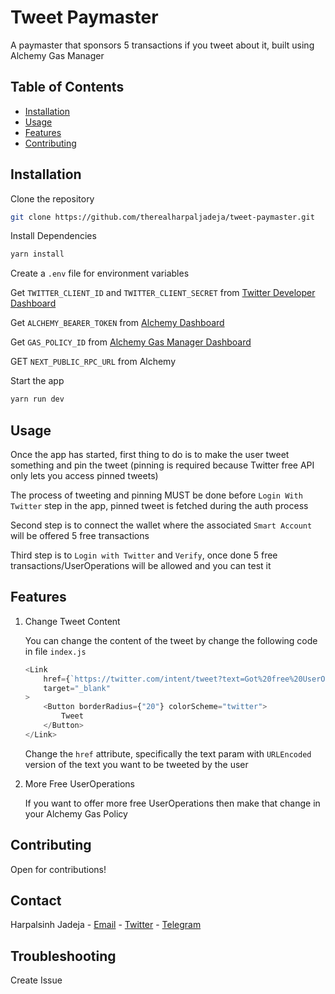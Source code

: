 # Tweet Paymaster

A paymaster that sponsors 5 transactions if you tweet about it, built using Alchemy Gas Manager

## Table of Contents

-   [Installation](#installation)
-   [Usage](#usage)
-   [Features](#features)
-   [Contributing](#contributing)

## Installation

Clone the repository

```bash
git clone https://github.com/therealharpaljadeja/tweet-paymaster.git
```

Install Dependencies

```bash
yarn install
```

Create a `.env` file for environment variables

Get `TWITTER_CLIENT_ID` and `TWITTER_CLIENT_SECRET` from [Twitter Developer Dashboard](https://developer.twitter.com/en/docs/apps/overview)

Get `ALCHEMY_BEARER_TOKEN` from [Alchemy Dashboard](https://docs.alchemy.com/docs/how-to-create-access-keys)

Get `GAS_POLICY_ID` from [Alchemy Gas Manager Dashboard](https://docs.alchemy.com/reference/gas-manager-admin-api-quickstart)

GET `NEXT_PUBLIC_RPC_URL` from Alchemy

Start the app

```bash
yarn run dev
```

## Usage

Once the app has started, first thing to do is to make the user tweet something and pin the tweet (pinning is required because Twitter free API only lets you access pinned tweets)

The process of tweeting and pinning MUST be done before `Login With Twitter` step in the app, pinned tweet is fetched during the auth process

Second step is to connect the wallet where the associated `Smart Account` will be offered 5 free transactions

Third step is to `Login with Twitter` and `Verify`, once done 5 free transactions/UserOperations will be allowed and you can test it

## Features

1. Change Tweet Content

    You can change the content of the tweet by change the following code in file `index.js`

    ```javascript
    <Link
        href={`https://twitter.com/intent/tweet?text=Got%20free%20UserOperations%0A%0A%40harpaljadeja11%20is%20the%20best!`}
        target="_blank"
    >
        <Button borderRadius={"20"} colorScheme="twitter">
            Tweet
        </Button>
    </Link>
    ```

    Change the `href` attribute, specifically the text param with `URLEncoded` version of the text you want to be tweeted by the user

2. More Free UserOperations

    If you want to offer more free UserOperations then make that change in your Alchemy Gas Policy

## Contributing

Open for contributions!

## Contact

Harpalsinh Jadeja - [Email](jadejaharpal14@gmail.com) - [Twitter](https://twitter.com/harpaljadeja11) - [Telegram](https://t.me/harpaljadeja)

## Troubleshooting

Create Issue
